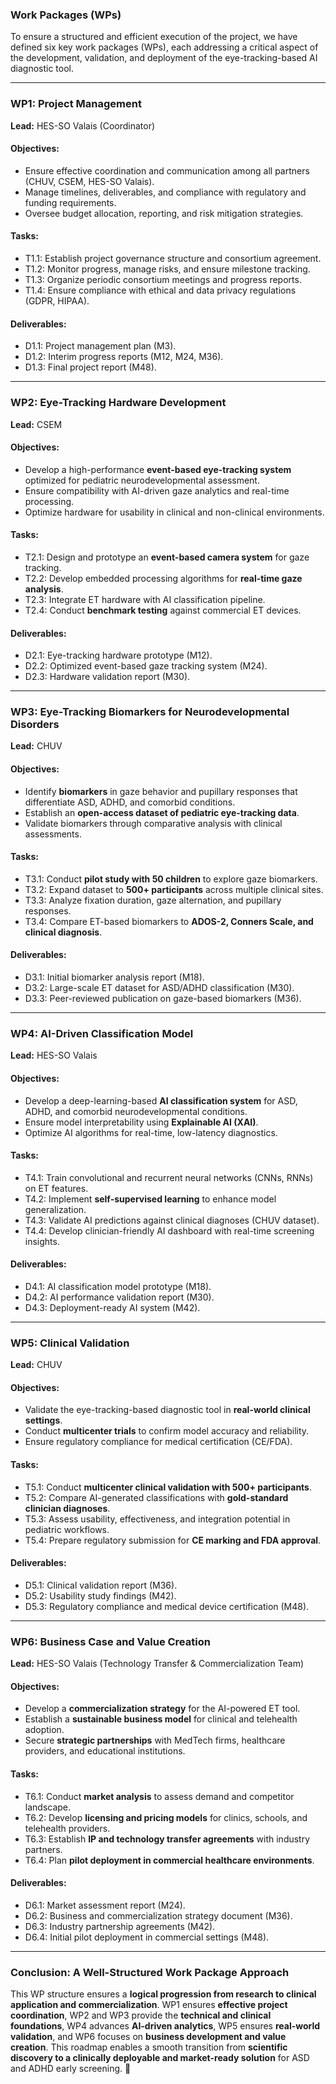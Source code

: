 ### **Work Packages (WPs)**

To ensure a structured and efficient execution of the project, we have defined six key work packages (WPs), each addressing a critical aspect of the development, validation, and deployment of the eye-tracking-based AI diagnostic tool.

---

### **WP1: Project Management**

**Lead:** HES-SO Valais (Coordinator)

#### **Objectives:**

- Ensure effective coordination and communication among all partners (CHUV, CSEM, HES-SO Valais).
- Manage timelines, deliverables, and compliance with regulatory and funding requirements.
- Oversee budget allocation, reporting, and risk mitigation strategies.

#### **Tasks:**

- T1.1: Establish project governance structure and consortium agreement.
- T1.2: Monitor progress, manage risks, and ensure milestone tracking.
- T1.3: Organize periodic consortium meetings and progress reports.
- T1.4: Ensure compliance with ethical and data privacy regulations (GDPR, HIPAA).

#### **Deliverables:**

- D1.1: Project management plan (M3).
- D1.2: Interim progress reports (M12, M24, M36).
- D1.3: Final project report (M48).

---

### **WP2: Eye-Tracking Hardware Development**

**Lead:** CSEM

#### **Objectives:**

- Develop a high-performance **event-based eye-tracking system** optimized for pediatric neurodevelopmental assessment.
- Ensure compatibility with AI-driven gaze analytics and real-time processing.
- Optimize hardware for usability in clinical and non-clinical environments.

#### **Tasks:**

- T2.1: Design and prototype an **event-based camera system** for gaze tracking.
- T2.2: Develop embedded processing algorithms for **real-time gaze analysis**.
- T2.3: Integrate ET hardware with AI classification pipeline.
- T2.4: Conduct **benchmark testing** against commercial ET devices.

#### **Deliverables:**

- D2.1: Eye-tracking hardware prototype (M12).
- D2.2: Optimized event-based gaze tracking system (M24).
- D2.3: Hardware validation report (M30).

---

### **WP3: Eye-Tracking Biomarkers for Neurodevelopmental Disorders**

**Lead:** CHUV

#### **Objectives:**

- Identify **biomarkers** in gaze behavior and pupillary responses that differentiate ASD, ADHD, and comorbid conditions.
- Establish an **open-access dataset of pediatric eye-tracking data**.
- Validate biomarkers through comparative analysis with clinical assessments.

#### **Tasks:**

- T3.1: Conduct **pilot study with 50 children** to explore gaze biomarkers.
- T3.2: Expand dataset to **500+ participants** across multiple clinical sites.
- T3.3: Analyze fixation duration, gaze alternation, and pupillary responses.
- T3.4: Compare ET-based biomarkers to **ADOS-2, Conners Scale, and clinical diagnosis**.

#### **Deliverables:**

- D3.1: Initial biomarker analysis report (M18).
- D3.2: Large-scale ET dataset for ASD/ADHD classification (M30).
- D3.3: Peer-reviewed publication on gaze-based biomarkers (M36).

---

### **WP4: AI-Driven Classification Model**

**Lead:** HES-SO Valais

#### **Objectives:**

- Develop a deep-learning-based **AI classification system** for ASD, ADHD, and comorbid neurodevelopmental conditions.
- Ensure model interpretability using **Explainable AI (XAI)**.
- Optimize AI algorithms for real-time, low-latency diagnostics.

#### **Tasks:**

- T4.1: Train convolutional and recurrent neural networks (CNNs, RNNs) on ET features.
- T4.2: Implement **self-supervised learning** to enhance model generalization.
- T4.3: Validate AI predictions against clinical diagnoses (CHUV dataset).
- T4.4: Develop clinician-friendly AI dashboard with real-time screening insights.

#### **Deliverables:**

- D4.1: AI classification model prototype (M18).
- D4.2: AI performance validation report (M30).
- D4.3: Deployment-ready AI system (M42).

---

### **WP5: Clinical Validation**

**Lead:** CHUV

#### **Objectives:**

- Validate the eye-tracking-based diagnostic tool in **real-world clinical settings**.
- Conduct **multicenter trials** to confirm model accuracy and reliability.
- Ensure regulatory compliance for medical certification (CE/FDA).

#### **Tasks:**

- T5.1: Conduct **multicenter clinical validation with 500+ participants**.
- T5.2: Compare AI-generated classifications with **gold-standard clinician diagnoses**.
- T5.3: Assess usability, effectiveness, and integration potential in pediatric workflows.
- T5.4: Prepare regulatory submission for **CE marking and FDA approval**.

#### **Deliverables:**

- D5.1: Clinical validation report (M36).
- D5.2: Usability study findings (M42).
- D5.3: Regulatory compliance and medical device certification (M48).

---

### **WP6: Business Case and Value Creation**

**Lead:** HES-SO Valais (Technology Transfer & Commercialization Team)

#### **Objectives:**

- Develop a **commercialization strategy** for the AI-powered ET tool.
- Establish a **sustainable business model** for clinical and telehealth adoption.
- Secure **strategic partnerships** with MedTech firms, healthcare providers, and educational institutions.

#### **Tasks:**

- T6.1: Conduct **market analysis** to assess demand and competitor landscape.
- T6.2: Develop **licensing and pricing models** for clinics, schools, and telehealth providers.
- T6.3: Establish **IP and technology transfer agreements** with industry partners.
- T6.4: Plan **pilot deployment in commercial healthcare environments**.

#### **Deliverables:**

- D6.1: Market assessment report (M24).
- D6.2: Business and commercialization strategy document (M36).
- D6.3: Industry partnership agreements (M42).
- D6.4: Initial pilot deployment in commercial settings (M48).

---

### **Conclusion: A Well-Structured Work Package Approach**

This WP structure ensures a **logical progression from research to clinical application and commercialization**. WP1 ensures **effective project coordination**, WP2 and WP3 provide the **technical and clinical foundations**, WP4 advances **AI-driven analytics**, WP5 ensures **real-world validation**, and WP6 focuses on **business development and value creation**. This roadmap enables a smooth transition from **scientific discovery to a clinically deployable and market-ready solution** for ASD and ADHD early screening. 🚀